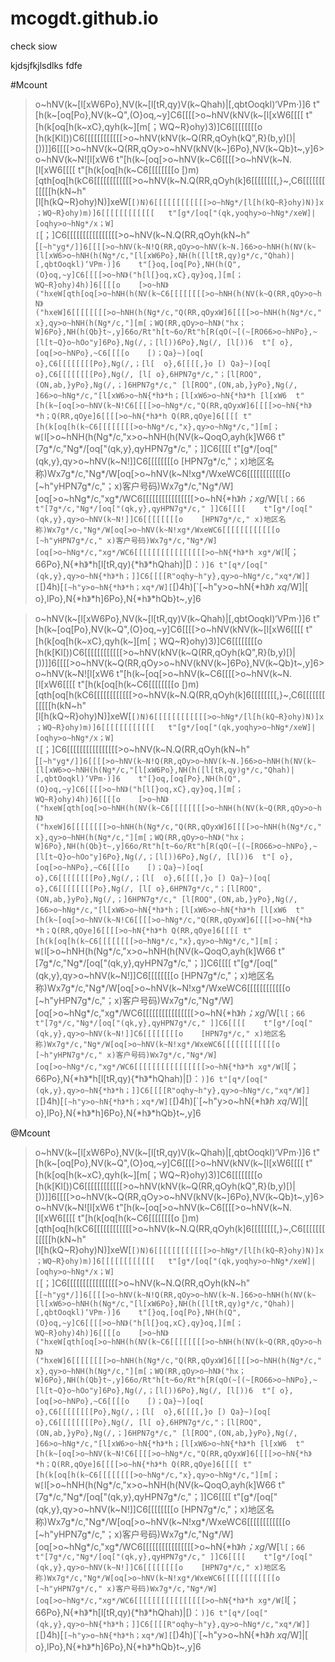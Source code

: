 # mcogdt.github.io

check siow

kjdsjfkjlsdlks fdfe

#Mcount
>o~hNV(k~[l[xW6Po},NV(k~[l[tR,qy)V(k~Qhah)|[,qbtOoqkl)‘VPm·)]6	t"[h(k~[oq[Po},NV(k~Q",(O}oq,~y]C6[[[[>o~hNV(kNV(k~[l[xW6[[[[	t"[h(k[oq[h(k~xC},qyh(k~][m[；WQ~R}ohy)3)]C6[[[[[[[[o	[h(k[Kl[))C6[[[[[[[[[[[[>o~hNV(kNV(k~Q(RR,qOyh(kQ",R}(b,y)[)|[))]]6[[[[>o~hNV(k~Q(RR,qOy>o~hNV(kNV(k~]6Po},NV(k~Qb}t~,y]6>o~hNV(k~N![l[xW6	t"[h(k~[oq[>o~hNV(k~C6[[[[>o~hNV(k~N.[l[xW6[[[[	t"[h(k[oq[h(k~C6[[[[[[[[o	[)m)[qth[oq[h(kC6[[[[[[[[[[[[>o~hNV(k~N.Q(RR,qOyh(k]6[[[[[[[[,}~,C6[[[[[[[[[[[[h(kN~h"[l[h(kQ~R}ohy)N)]xeW[`[)N)6[[[[[[[[[[[[>o~hNg*/[l[h(kQ~R}ohy)N)]x；WQ~R}ohy)m)]6[[[[[[[[[[[[	t"[g*/[oq["(qk,yoqhy>o~hNg*/xeW]|[oqhy>o~hNg*/x；W][`[；]C6[[[[[[[[[[[[[[[[>o~hNV(k~N.Q(RR,qOyh(kN~h"[`[~h"yg*/]]6[[[[>o~hNV(k~N!Q(RR,qOy>o~hNV(k~N.]66>o~hNH(h(NV(k~[l[xW6>o~hNH(h(Ng*/c,"[l[xW6Po},NH(h([l[tR,qy)g*/c,"Qhah)|[,qbtOoqkl)‘VPm·)]6	t"[}oq,[oq[Po},NH(h(Q",(O}oq,~y]C6[[[[>o~hN》("h[l[}oq,xC},qy}oq,][m[；WQ~R}ohy)4h)]6[[[[o	[>o~hN》("hxeW[qth[oq[>o~hNH(h(NV(k~C6[[[[[[[[>o~hNH(h(NV(k~Q(RR,qOy>o~hN》("hxeW]6[[[[[[[[>o~hNH(h(Ng*/c,"Q(RR,qOyxW]6[[[[>o~hNH(h(Ng*/c,"x},qy>o~hNH(h(Ng*/c,"][m[；WQ(RR,qOy>o~hN》("hx；W]6Po},NH(h(Qb}t~,y]66o/Rt"h[t~6o/Rt"h[R(qO(~[(~[RO66>o~hNPo},~[l[t~Q}o~hOo"y]6Po},Ng(/,；[l[))6Po},Ng(/,
[l[))6	t"[	o},[oq[>o~hNPo},~C6[[[[o	[)；Qa}~)[oq[	o},C6[[[[[[[[Po},Ng(/,；[l[	o},6[[[[,}o	[)
Qa}~)[oq[	o},C6[[[[[[[[Po},Ng(/,
[l[	o},6HPN7g*/c,"；[l[ROQ",(ON,ab,}yPo},Ng(/,；]6HPN7g*/c,"
[l[ROQ",(ON,ab,}yPo},Ng(/,
]66>o~hNg*/c,"[l[xW6>o~hN{*h》*h；[l[xW6>o~hN{*h》*h
[l[xW6	t"[h(k~[oq[>o~hNV(k~N!C6[[[[>o~hNg*/c,"Q(RR,qOyxW]6[[[[>o~hN{*h》*h；Q(RR,qOye]6[[[[>o~hN{*h》*h
Q(RR,qOye]6[[[[	t"[h(k[oq[h(k~C6[[[[[[[[>o~hNg*/c,"x},qy>o~hNg*/c,"][m[；W[`l[>o~hNH(h(Ng*/c,"x>o~hNH(h(NV(k~QoqO,ayh(k]W66	t"[7g*/c,"Ng*/[oq["(qk,y},qyHPN7g*/c,"；]]C6[[[[	t"[g*/[oq["(qk,y},qy>o~hNV(k~N!]]C6[[[[[[[[o	[HPN7g*/c,"；x)地区名称)Wx7g*/c,"Ng*/W[oq[>o~hNV(k~N!xg*/WxeWC6[[[[[[[[[[[[o	[~h"yHPN7g*/c,"；x)客户号码)Wx7g*/c,"Ng*/W][oq[>o~hNg*/c,"xg*/WC6[[[[[[[[[[[[[[[[>o~hN{*h》*h；xg*/W[`l[；66	t"[7g*/c,"Ng*/[oq["(qk,y},qyHPN7g*/c,"
]]C6[[[[	t"[g*/[oq["(qk,y},qy>o~hNV(k~N!]]C6[[[[[[[[o	[HPN7g*/c,"
x)地区名称)Wx7g*/c,"Ng*/W[oq[>o~hNV(k~N!xg*/WxeWC6[[[[[[[[[[[[o	[~h"yHPN7g*/c,"
x)客户号码)Wx7g*/c,"Ng*/W][oq[>o~hNg*/c,"xg*/WC6[[[[[[[[[[[[[[[[>o~hN{*h》*h
xg*/W[`l[；66Po},N{*h》*h[l[tR,qy){*h》*hQhah)|[)：`)]6	t"[q*/[oq["(qk,y},qy>o~hN{*h》*h；]]C6[[[[R"oqhy~h"y},qy>o~hNg*/c,"xq*/W]][`[)4h)[`[~h"y>o~hN{*h》*h；xq*/W][`[)4h)[`[~h"y>o~hN{*h》*h
xq*/W]|[	o},lPo},N{*h》*h]6Po},N{*h》*hQb}t~,y]6

>o~hNV(k~[l[xW6Po},NV(k~[l[tR,qy)V(k~Qhah)|[,qbtOoqkl)‘VPm·)]6	t"[h(k~[oq[Po},NV(k~Q",(O}oq,~y]C6[[[[>o~hNV(kNV(k~[l[xW6[[[[	t"[h(k[oq[h(k~xC},qyh(k~][m[；WQ~R}ohy)3)]C6[[[[[[[[o	[h(k[Kl[))C6[[[[[[[[[[[[>o~hNV(kNV(k~Q(RR,qOyh(kQ",R}(b,y)[)|[))]]6[[[[>o~hNV(k~Q(RR,qOy>o~hNV(kNV(k~]6Po},NV(k~Qb}t~,y]6>o~hNV(k~N![l[xW6	t"[h(k~[oq[>o~hNV(k~C6[[[[>o~hNV(k~N.[l[xW6[[[[	t"[h(k[oq[h(k~C6[[[[[[[[o	[)m)[qth[oq[h(kC6[[[[[[[[[[[[>o~hNV(k~N.Q(RR,qOyh(k]6[[[[[[[[,}~,C6[[[[[[[[[[[[h(kN~h"[l[h(kQ~R}ohy)N)]xeW[`[)N)6[[[[[[[[[[[[>o~hNg*/[l[h(kQ~R}ohy)N)]x；WQ~R}ohy)m)]6[[[[[[[[[[[[	t"[g*/[oq["(qk,yoqhy>o~hNg*/xeW]|[oqhy>o~hNg*/x；W][`[；]C6[[[[[[[[[[[[[[[[>o~hNV(k~N.Q(RR,qOyh(kN~h"[`[~h"yg*/]]6[[[[>o~hNV(k~N!Q(RR,qOy>o~hNV(k~N.]66>o~hNH(h(NV(k~[l[xW6>o~hNH(h(Ng*/c,"[l[xW6Po},NH(h([l[tR,qy)g*/c,"Qhah)|[,qbtOoqkl)‘VPm·)]6	t"[}oq,[oq[Po},NH(h(Q",(O}oq,~y]C6[[[[>o~hN》("h[l[}oq,xC},qy}oq,][m[；WQ~R}ohy)4h)]6[[[[o	[>o~hN》("hxeW[qth[oq[>o~hNH(h(NV(k~C6[[[[[[[[>o~hNH(h(NV(k~Q(RR,qOy>o~hN》("hxeW]6[[[[[[[[>o~hNH(h(Ng*/c,"Q(RR,qOyxW]6[[[[>o~hNH(h(Ng*/c,"x},qy>o~hNH(h(Ng*/c,"][m[；WQ(RR,qOy>o~hN》("hx；W]6Po},NH(h(Qb}t~,y]66o/Rt"h[t~6o/Rt"h[R(qO(~[(~[RO66>o~hNPo},~[l[t~Q}o~hOo"y]6Po},Ng(/,；[l[))6Po},Ng(/,
[l[))6	t"[	o},[oq[>o~hNPo},~C6[[[[o	[)；Qa}~)[oq[	o},C6[[[[[[[[Po},Ng(/,；[l[	o},6[[[[,}o	[)
Qa}~)[oq[	o},C6[[[[[[[[Po},Ng(/,
[l[	o},6HPN7g*/c,"；[l[ROQ",(ON,ab,}yPo},Ng(/,；]6HPN7g*/c,"
[l[ROQ",(ON,ab,}yPo},Ng(/,
]66>o~hNg*/c,"[l[xW6>o~hN{*h》*h；[l[xW6>o~hN{*h》*h
[l[xW6	t"[h(k~[oq[>o~hNV(k~N!C6[[[[>o~hNg*/c,"Q(RR,qOyxW]6[[[[>o~hN{*h》*h；Q(RR,qOye]6[[[[>o~hN{*h》*h
Q(RR,qOye]6[[[[	t"[h(k[oq[h(k~C6[[[[[[[[>o~hNg*/c,"x},qy>o~hNg*/c,"][m[；W[`l[>o~hNH(h(Ng*/c,"x>o~hNH(h(NV(k~QoqO,ayh(k]W66	t"[7g*/c,"Ng*/[oq["(qk,y},qyHPN7g*/c,"；]]C6[[[[	t"[g*/[oq["(qk,y},qy>o~hNV(k~N!]]C6[[[[[[[[o	[HPN7g*/c,"；x)地区名称)Wx7g*/c,"Ng*/W[oq[>o~hNV(k~N!xg*/WxeWC6[[[[[[[[[[[[o	[~h"yHPN7g*/c,"；x)客户号码)Wx7g*/c,"Ng*/W][oq[>o~hNg*/c,"xg*/WC6[[[[[[[[[[[[[[[[>o~hN{*h》*h；xg*/W[`l[；66	t"[7g*/c,"Ng*/[oq["(qk,y},qyHPN7g*/c,"
]]C6[[[[	t"[g*/[oq["(qk,y},qy>o~hNV(k~N!]]C6[[[[[[[[o	[HPN7g*/c,"
x)地区名称)Wx7g*/c,"Ng*/W[oq[>o~hNV(k~N!xg*/WxeWC6[[[[[[[[[[[[o	[~h"yHPN7g*/c,"
x)客户号码)Wx7g*/c,"Ng*/W][oq[>o~hNg*/c,"xg*/WC6[[[[[[[[[[[[[[[[>o~hN{*h》*h
xg*/W[`l[；66Po},N{*h》*h[l[tR,qy){*h》*hQhah)|[)：`)]6	t"[q*/[oq["(qk,y},qy>o~hN{*h》*h；]]C6[[[[R"oqhy~h"y},qy>o~hNg*/c,"xq*/W]][`[)4h)[`[~h"y>o~hN{*h》*h；xq*/W][`[)4h)[`[~h"y>o~hN{*h》*h
xq*/W]|[	o},lPo},N{*h》*h]6Po},N{*h》*hQb}t~,y]6

@Mcount
>o~hNV(k~[l[xW6Po},NV(k~[l[tR,qy)V(k~Qhah)|[,qbtOoqkl)‘VPm·)]6	t"[h(k~[oq[Po},NV(k~Q",(O}oq,~y]C6[[[[>o~hNV(kNV(k~[l[xW6[[[[	t"[h(k[oq[h(k~xC},qyh(k~][m[；WQ~R}ohy)3)]C6[[[[[[[[o	[h(k[Kl[))C6[[[[[[[[[[[[>o~hNV(kNV(k~Q(RR,qOyh(kQ",R}(b,y)[)|[))]]6[[[[>o~hNV(k~Q(RR,qOy>o~hNV(kNV(k~]6Po},NV(k~Qb}t~,y]6>o~hNV(k~N![l[xW6	t"[h(k~[oq[>o~hNV(k~C6[[[[>o~hNV(k~N.[l[xW6[[[[	t"[h(k[oq[h(k~C6[[[[[[[[o	[)m)[qth[oq[h(kC6[[[[[[[[[[[[>o~hNV(k~N.Q(RR,qOyh(k]6[[[[[[[[,}~,C6[[[[[[[[[[[[h(kN~h"[l[h(kQ~R}ohy)N)]xeW[`[)N)6[[[[[[[[[[[[>o~hNg*/[l[h(kQ~R}ohy)N)]x；WQ~R}ohy)m)]6[[[[[[[[[[[[	t"[g*/[oq["(qk,yoqhy>o~hNg*/xeW]|[oqhy>o~hNg*/x；W][`[；]C6[[[[[[[[[[[[[[[[>o~hNV(k~N.Q(RR,qOyh(kN~h"[`[~h"yg*/]]6[[[[>o~hNV(k~N!Q(RR,qOy>o~hNV(k~N.]66>o~hNH(h(NV(k~[l[xW6>o~hNH(h(Ng*/c,"[l[xW6Po},NH(h([l[tR,qy)g*/c,"Qhah)|[,qbtOoqkl)‘VPm·)]6	t"[}oq,[oq[Po},NH(h(Q",(O}oq,~y]C6[[[[>o~hN》("h[l[}oq,xC},qy}oq,][m[；WQ~R}ohy)4h)]6[[[[o	[>o~hN》("hxeW[qth[oq[>o~hNH(h(NV(k~C6[[[[[[[[>o~hNH(h(NV(k~Q(RR,qOy>o~hN》("hxeW]6[[[[[[[[>o~hNH(h(Ng*/c,"Q(RR,qOyxW]6[[[[>o~hNH(h(Ng*/c,"x},qy>o~hNH(h(Ng*/c,"][m[；WQ(RR,qOy>o~hN》("hx；W]6Po},NH(h(Qb}t~,y]66o/Rt"h[t~6o/Rt"h[R(qO(~[(~[RO66>o~hNPo},~[l[t~Q}o~hOo"y]6Po},Ng(/,；[l[))6Po},Ng(/,
[l[))6	t"[	o},[oq[>o~hNPo},~C6[[[[o	[)；Qa}~)[oq[	o},C6[[[[[[[[Po},Ng(/,；[l[	o},6[[[[,}o	[)
Qa}~)[oq[	o},C6[[[[[[[[Po},Ng(/,
[l[	o},6HPN7g*/c,"；[l[ROQ",(ON,ab,}yPo},Ng(/,；]6HPN7g*/c,"
[l[ROQ",(ON,ab,}yPo},Ng(/,
]66>o~hNg*/c,"[l[xW6>o~hN{*h》*h；[l[xW6>o~hN{*h》*h
[l[xW6	t"[h(k~[oq[>o~hNV(k~N!C6[[[[>o~hNg*/c,"Q(RR,qOyxW]6[[[[>o~hN{*h》*h；Q(RR,qOye]6[[[[>o~hN{*h》*h
Q(RR,qOye]6[[[[	t"[h(k[oq[h(k~C6[[[[[[[[>o~hNg*/c,"x},qy>o~hNg*/c,"][m[；W[`l[>o~hNH(h(Ng*/c,"x>o~hNH(h(NV(k~QoqO,ayh(k]W66	t"[7g*/c,"Ng*/[oq["(qk,y},qyHPN7g*/c,"；]]C6[[[[	t"[g*/[oq["(qk,y},qy>o~hNV(k~N!]]C6[[[[[[[[o	[HPN7g*/c,"；x)地区名称)Wx7g*/c,"Ng*/W[oq[>o~hNV(k~N!xg*/WxeWC6[[[[[[[[[[[[o	[~h"yHPN7g*/c,"；x)客户号码)Wx7g*/c,"Ng*/W][oq[>o~hNg*/c,"xg*/WC6[[[[[[[[[[[[[[[[>o~hN{*h》*h；xg*/W[`l[；66	t"[7g*/c,"Ng*/[oq["(qk,y},qyHPN7g*/c,"
]]C6[[[[	t"[g*/[oq["(qk,y},qy>o~hNV(k~N!]]C6[[[[[[[[o	[HPN7g*/c,"
x)地区名称)Wx7g*/c,"Ng*/W[oq[>o~hNV(k~N!xg*/WxeWC6[[[[[[[[[[[[o	[~h"yHPN7g*/c,"
x)客户号码)Wx7g*/c,"Ng*/W][oq[>o~hNg*/c,"xg*/WC6[[[[[[[[[[[[[[[[>o~hN{*h》*h
xg*/W[`l[；66Po},N{*h》*h[l[tR,qy){*h》*hQhah)|[)：`)]6	t"[q*/[oq["(qk,y},qy>o~hN{*h》*h；]]C6[[[[R"oqhy~h"y},qy>o~hNg*/c,"xq*/W]][`[)4h)[`[~h"y>o~hN{*h》*h；xq*/W][`[)4h)[`[~h"y>o~hN{*h》*h
xq*/W]|[	o},lPo},N{*h》*h]6Po},N{*h》*hQb}t~,y]6
